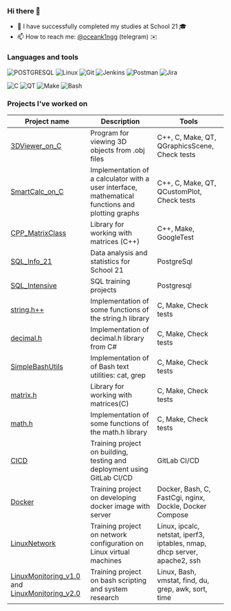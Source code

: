 ### Hi there 👋

- 🔭 I have successfully completed my studies at School 21 🎓
- 📫 How to reach me: [@oceank1ngg](https://t.me/oceank1ngg) (telegram) ✉️

### Languages and tools


![POSTGRESQL](https://img.shields.io/badge/-POSTGRESQL-1E7775?style=for-the-badge&logo=POSTGRESQL&logoColor=6296CC)
![Linux](https://img.shields.io/badge/-Linux-1E7775?style=for-the-badge&logo=Linux&logoColor=6296CC)
![Git](https://img.shields.io/badge/-GIT-1E7775?style=for-the-badge&logo=GIT&logoColor=F88C00)
![Jenkins](https://img.shields.io/badge/-Jenkins-1E7775?style=for-the-badge&logo=Jenkins&logoColor=6296CC)
![Postman](https://img.shields.io/badge/-Postman-1E7775?style=for-the-badge&logo=Postman&logoColor=6296CC)
![Jira](https://img.shields.io/badge/-Jira-1E7775?style=for-the-badge&logo=Jira&logoColor=6296CC)

![C](https://img.shields.io/badge/-C-1E7775?style=for-the-badge&logo=C&logoColor=6296CC)
![QT](https://img.shields.io/badge/-QT-1E7775?style=for-the-badge&logo=QT&logoColor=6296CC)
![Make](https://img.shields.io/badge/-Make-1E7775?style=for-the-badge&logo=Make&logoColor=6296CC)
![Bash](https://img.shields.io/badge/-Bash-1E7775?style=for-the-badge&logo=Bash&logoColor=6296CC)

### Projects I've worked on
| Project name | Description | Tools |
|-|-|-|
| [3DViewer_on_C](https://github.com/selb05/3DViewer_on_C)|Program for viewing 3D objects from .obj files|C++, C, Make, QT, QGraphicsScene, Check tests|
| [SmartCalc_on_C](https://github.com/selb05/SmartCalc)|Implementation of a calculator with a user interface, mathematical functions and plotting graphs|C++, C, Make, QT, QCustomPlot, Check tests|
| [CPP_MatrixClass](https://github.com/selb05/matrix_oop.h)|Library for working with matrices (C++)|C++, Make, GoogleTest|
| [SQL_Info_21](https://github.com/selb05/Info_21)|Data analysis and statistics for School 21|PostgreSql|
| [SQL_Intensive](https://github.com/selb05/SQL_Intensive-)|SQL training projects|Postgresql|
| [string.h++](https://github.com/selb05/String_Sprintf_Sscanf)| Implementation of some functions of the string.h library| C, Make, Check tests|
| [decimal.h](https://github.com/Selb05/Decimal)| Implementation of decimal.h library from C#| C, Make, Check tests|
| [SimpleBashUtils](https://github.com/selb05/SimpleBashUtils)| Implementation of of Bash text utilities: cat, grep|C, Make, Check tests|
| [matrix.h](https://github.com/selb05/Matrix)|Library for working with matrices(C)| C, Make, Check tests|
| [math.h](https://github.com/selb05/Math)| Implementation of some functions of the math.h library| C, Make, Check tests|
| [CICD](https://github.com/selb05/CICD_GITLAB)| Training project on building, testing and deployment using GitLab CI/CD| GitLab CI/CD|
| [Docker](https://github.com/selb05/SimpleDocker)| Training project on developing docker image with server|Docker, Bash, C, FastCgi, nginx, Dockle, Docker Compose|
| [LinuxNetwork](https://github.com/selb05/LinuxNetwork)| Training project on network configuration on Linux virtual machines|Linux, ipcalc, netstat, iperf3, iptables, nmap, dhcp server, apache2, ssh|
| [LinuxMonitoring_v1.0](https://github.com/selb05/LinuxMonitoringv1) and [LinuxMonitoring_v2.0](https://github.com/selb05/LinuxMonitoringv2)| Training project on bash scripting and system research| Linux, Bash, vmstat, find, du, grep, awk, sort, time|
